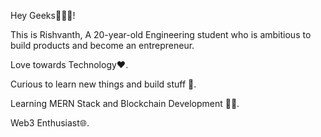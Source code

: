 Hey Geeks🧑🏻‍💻!

This is Rishvanth, A 20-year-old Engineering student who is ambitious to build products and become an entrepreneur.

Love towards Technology❤️.

Curious to learn new things and build stuff 🦝.

Learning MERN Stack and Blockchain Development 🧑‍💻.

Web3 Enthusiast🌐.

